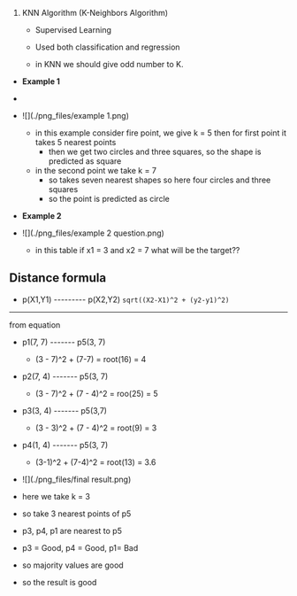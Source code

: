 1. KNN Algorithm (K-Neighbors Algorithm)
    - Supervised Learning
    - Used both classification and regression

    - in KNN we should give odd number to K.
- **Example 1**
- 
- ![](./png_files/example 1.png)
  - in this example consider fire point, we give k = 5 then for first point it takes 5 nearest points
    - then we get two circles and three squares, so the shape is predicted as square
  - in the second point we take k = 7 
    - so takes seven nearest shapes so here four circles and three squares
    - so the point is predicted as circle

- **Example 2**
- ![](./png_files/example 2 question.png)
   - in this table if x1 = 3 and x2 = 7 what will be the target??


Distance formula
--------
- p(X1,Y1) --------- p(X2,Y2)
``sqrt((X2-X1)^2 + (y2-y1)^2)``
----

from equation

- p1(7, 7) ------- p5(3, 7)
  - (3 - 7)^2 + (7-7) = root(16) = 4
- p2(7, 4) ------- p5(3, 7)
  - (3 - 7)^2 + (7 - 4)^2 = roo(25) = 5
- p3(3, 4) ------- p5(3,7)
  - (3 - 3)^2 + (7 - 4)^2 = root(9) = 3
- p4(1, 4) ------- p5(3, 7)
  - (3-1)^2 + (7-4)^2 = root(13) = 3.6
- ![](./png_files/final result.png)

- here we take k = 3 
- so take 3 nearest points of p5
- p3, p4, p1 are nearest to p5
- p3 = Good, p4 = Good, p1= Bad
- so majority values are good 
- so the result is good